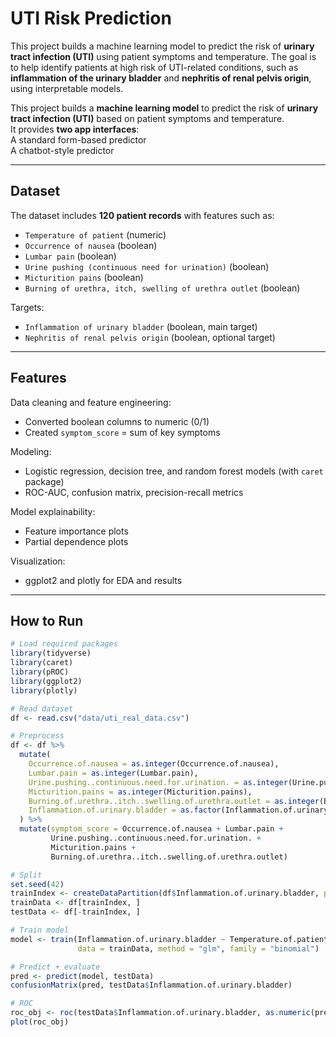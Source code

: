 #  UTI Risk Prediction 

This project builds a machine learning model to predict the risk of **urinary tract infection (UTI)** using patient symptoms and temperature. The goal is to help identify patients at high risk of UTI-related conditions, such as **inflammation of the urinary bladder** and **nephritis of renal pelvis origin**, using interpretable models.


This project builds a **machine learning model** to predict the risk of **urinary tract infection (UTI)** based on patient symptoms and temperature.  
It provides **two app interfaces**:  
A standard form-based predictor  
 A chatbot-style predictor  

---

##  Dataset

The dataset includes **120 patient records** with features such as:
- `Temperature of patient` (numeric)
- `Occurrence of nausea` (boolean)
- `Lumbar pain` (boolean)
- `Urine pushing (continuous need for urination)` (boolean)
- `Micturition pains` (boolean)
- `Burning of urethra, itch, swelling of urethra outlet` (boolean)

Targets:
- `Inflammation of urinary bladder` (boolean, main target)
- `Nephritis of renal pelvis origin` (boolean, optional target)

---

## Features
 Data cleaning and feature engineering:
- Converted boolean columns to numeric (0/1)
- Created `symptom_score` = sum of key symptoms

 Modeling:
- Logistic regression, decision tree, and random forest models (with `caret` package)
- ROC-AUC, confusion matrix, precision-recall metrics

 Model explainability:
- Feature importance plots
- Partial dependence plots

 Visualization:
- ggplot2 and plotly for EDA and results

---

##  How to Run

```r
# Load required packages
library(tidyverse)
library(caret)
library(pROC)
library(ggplot2)
library(plotly)

# Read dataset
df <- read.csv("data/uti_real_data.csv")

# Preprocess
df <- df %>%
  mutate(
    Occurrence.of.nausea = as.integer(Occurrence.of.nausea),
    Lumbar.pain = as.integer(Lumbar.pain),
    Urine.pushing..continuous.need.for.urination. = as.integer(Urine.pushing..continuous.need.for.urination.),
    Micturition.pains = as.integer(Micturition.pains),
    Burning.of.urethra..itch..swelling.of.urethra.outlet = as.integer(Burning.of.urethra..itch..swelling.of.urethra.outlet),
    Inflammation.of.urinary.bladder = as.factor(Inflammation.of.urinary.bladder)
  ) %>%
  mutate(symptom_score = Occurrence.of.nausea + Lumbar.pain +
         Urine.pushing..continuous.need.for.urination. +
         Micturition.pains +
         Burning.of.urethra..itch..swelling.of.urethra.outlet)

# Split
set.seed(42)
trainIndex <- createDataPartition(df$Inflammation.of.urinary.bladder, p = 0.8, list = FALSE)
trainData <- df[trainIndex, ]
testData <- df[-trainIndex, ]

# Train model
model <- train(Inflammation.of.urinary.bladder ~ Temperature.of.patient + symptom_score,
               data = trainData, method = "glm", family = "binomial")

# Predict + evaluate
pred <- predict(model, testData)
confusionMatrix(pred, testData$Inflammation.of.urinary.bladder)

# ROC
roc_obj <- roc(testData$Inflammation.of.urinary.bladder, as.numeric(pred))
plot(roc_obj)
